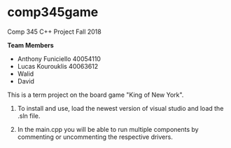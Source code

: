 # comp345game
Comp 345 C++ Project Fall 2018

**Team Members**
* Anthony Funiciello 40054110
* Lucas Kourouklis 40063612
* Walid
* David

This is a term project on the board game "King of New York".

1) To install and use, load the newest version of visual studio and load the .sln file.

2) In the main.cpp you will be able to run multiple components by commenting or uncommenting the respective drivers.